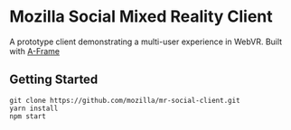 # Mozilla Social Mixed Reality Client

A prototype client demonstrating a multi-user experience in WebVR. Built with [A-Frame](https://github.com/aframevr/aframe/)

## Getting Started

```
git clone https://github.com/mozilla/mr-social-client.git
yarn install
npm start
```